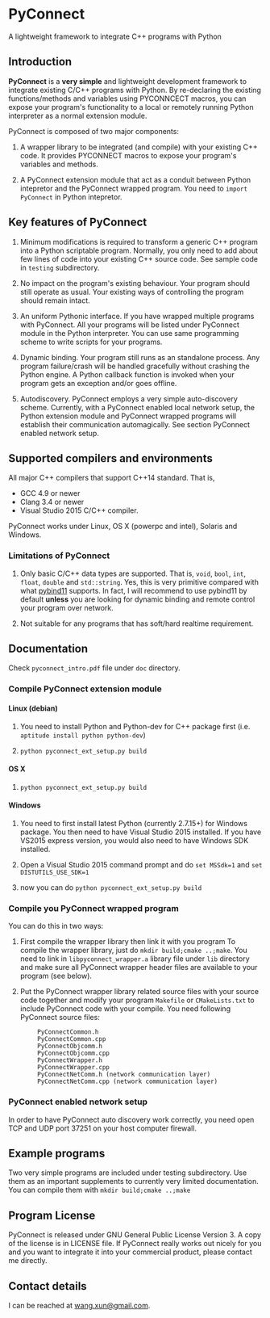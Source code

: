 # PyConnect
A lightweight framework to integrate C++ programs with Python

## Introduction
**PyConnect** is a **very simple** and lightweight development framework to integrate existing C/C++ programs with Python. By re-declaring the existing functions/methods and variables using PYCONNCECT macros, you can expose your program's functionality to a local or remotely running Python interpreter as a normal extension module.

PyConnect is composed of two major components:

1. A wrapper library to be integrated (and compile) with your existing C++ code. It provides PYCONNECT macros to expose your program's variables and methods.

1. A PyConnect extension module that act as a conduit between Python intepretor and the PyConnect wrapped program. You need to ```import PyConnect``` in Python intepretor.

## Key features of PyConnect

1. Minimum modifications is required to transform a generic C++ program into a Python scriptable program. Normally, you only need to add about few lines of code into your existing C++ source code. See sample code in ```testing``` subdirectory.

1. No impact on the program's existing behaviour. Your program should still operate as usual. Your existing ways of controlling the program should remain intact.

1. An uniform Pythonic interface. If you have wrapped multiple programs with PyConnect. All your programs will be listed under PyConnect module in the Python interpreter. You can use same programming scheme to write scripts for your programs.

1. Dynamic binding. Your program still runs as an standalone process. Any program failure/crash will be handled gracefully without crashing the Python engine. A Python callback function is invoked when your program gets an exception and/or goes offline.

1. Autodiscovery. PyConnect employs a very simple auto-discovery scheme. Currently, with a PyConnect enabled local network setup, the Python extension module and PyConnect wrapped programs will establish their communication automagically. See section PyConnect enabled network setup.

## Supported compilers and environments
All major C++ compilers that support C++14 standard. That is,

* GCC 4.9 or newer
* Clang 3.4 or newer
* Visual Studio 2015 C/C++ compiler.

PyConnect works under Linux, OS X (powerpc and intel), Solaris and Windows.

### Limitations of PyConnect

1. Only basic C/C++ data types are supported. That is, ```void```, ```bool```, ```int```, ```float```, ```double``` and ```std::string```. Yes, this is very primitive compared with what [pybind11](https://github.com/pybind/pybind11) supports. In fact, I will recommend to use pybind11 by default **unless** you are looking for dynamic binding and remote control your program over network.

1. Not suitable for any programs that has soft/hard realtime requirement.

## Documentation
Check ```pyconnect_intro.pdf``` file under ```doc``` directory.

### Compile PyConnect extension module
#### Linux (debian)

1. You need to install Python and Python-dev for C++ package first (i.e. `aptitude install python python-dev`)

2. ```python pyconnect_ext_setup.py build```

#### OS X

1. ```python pyconnect_ext_setup.py build```

#### Windows

1. You need to first install latest Python (currently 2.7.15+) for Windows package. You then need to have Visual Studio 2015 installed. If you have VS2015 express version, you would also need to have Windows SDK installed.

2. Open a Visual Studio 2015 command prompt and do `set MSSdk=1` and `set DISTUTILS_USE_SDK=1`

3. now you can do `python pyconnect_ext_setup.py build`

### Compile you PyConnect wrapped program

You can do this in two ways:

1. First compile the wrapper library then link it with you program
To compile the wrapper library, just do ```mkdir build;cmake ..;make```. You need to link in ```libpyconnect_wrapper.a``` library file under ```lib``` directory and make sure all PyConnect wrapper header files are available to your program (see below).

2. Put the PyConnect wrapper library related source files with your source code together and modify your program ```Makefile``` or ```CMakeLists.txt``` to include PyConnect code with your compile. You need following PyConnect source files:
```
        PyConnectCommon.h
        PyConnectCommon.cpp
        PyConnectObjcomm.h
        PyConnectObjcomm.cpp
        PyConnectWrapper.h
        PyConnectWrapper.cpp
        PyConnectNetComm.h (network communication layer)
        PyConnectNetComm.cpp (network communication layer)
```

### PyConnect enabled network setup

In order to have PyConnect auto discovery work correctly, you need open TCP and UDP port 37251 on your host computer firewall.

## Example programs
Two very simple programs are included under testing subdirectory. Use them as an important supplements to currently very limited documentation. You can compile them with `mkdir build;cmake ..;make`

## Program License

PyConnect is released under GNU General Public License Version 3. A copy of the license is in LICENSE file. If PyConnect really works out nicely for you and you want to integrate it into your commercial product, please contact me directly.

## Contact details
I can be reached at wang.xun@gmail.com.
